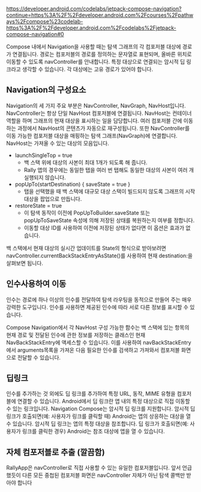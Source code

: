 https://developer.android.com/codelabs/jetpack-compose-navigation?continue=https%3A%2F%2Fdeveloper.android.com%2Fcourses%2Fpathways%2Fcompose%23codelab-https%3A%2F%2Fdeveloper.android.com%2Fcodelabs%2Fjetpack-compose-navigation#0


Compose 내에서 Navigation을 사용할 때는 탐색 그래프의 각 컴포저블 대상에 경로가 연결됩니다. 
경로는 컴포저블의 경로를 정의하는 문자열로 표현되며, 올바른 위치로 이동할 수 있도록 navController를 안내합니다. 
특정 대상으로 연결되는 암시적 딥 링크라고 생각할 수 있습니다. 
각 대상에는 고유 경로가 있어야 합니다.

## Navigation의 구성요소
Navigation의 세 가지 주요 부분은 NavController, NavGraph, NavHost입니다.
NavController는 항상 단일 NavHost 컴포저블에 연결됩니다.
NavHost는 컨테이너 역할을 하며 그래프의 현재 대상을 표시하는 일을 담당합니다.
여러 컴포저블 간에 이동하는 과정에서 NavHost의 콘텐츠가 자동으로 재구성됩니다.
또한 NavController를 이동 가능한 컴포저블 대상을 매핑하는 탐색 그래프(NavGraph)에 연결합니다.
NavHost는 가져올 수 있는 대상의 모음입니다.


- launchSingleTop = true 
  - 백 스택 위에 대상의 사본이 최대 1개가 되도록 해 줍니다.
  - Rally 앱의 경우에는 동일한 탭을 여러 번 탭해도 동일한 대상의 사본이 여러 개 실행되지 않습니다.
- popUpTo(startDestination) { saveState = true } 
  - 탭을 선택했을 때 백 스택에 대규모 대상 스택이 빌드되지 않도록 그래프의 시작 대상을 팝업으로 만듭니다.
- restoreState = true
  - 이 탐색 동작이 이전에 PopUpToBuilder.saveState 또는 popUpToSaveState 속성에 의해 저장된 상태를 복원하는지 여부를 정합니다.
  - 이동할 대상 ID를 사용하여 이전에 저장된 상태가 없다면 이 옵션은 효과가 없습니다.


백 스택에서 현재 대상의 실시간 업데이트를 State의 형식으로 받아보려면 navController.currentBackStackEntryAsState()를 사용하여 현재 destination:을 살펴보면 됩니다.


## 인수사용하여 이동
인수는 경로에 하나 이상의 인수를 전달하여 탐색 라우팅을 동적으로 만들어 주는 매우 강력한 도구입니다. 
인수를 사용하면 제공된 인수에 따라 서로 다른 정보를 표시할 수 있습니다.

Compose Navigation에서 각 NavHost 구성 가능한 함수는 백 스택에 있는 항목의 현재 경로 및 전달된 인수에 관한 정보를 저장하는 클래스인 현재 NavBackStackEntry에 액세스할 수 있습니다. 
이를 사용하여 navBackStackEntry에서 arguments목록을 가져온 다음 필요한 인수를 검색하고 가져와서 컴포저블 화면으로 전달할 수 있습니다.


## 딥링크
인수를 추가하는 것 외에도 딥 링크를 추가하여 특정 URL, 동작, MIME 유형을 컴포저블에 연결할 수 있습니다. 
Android에서 딥 링크란 앱 내의 특정 대상으로 직접 이동할 수 있는 링크입니다. 
Navigation Compose는 암시적 딥 링크를 지원합니다. 
암시적 딥 링크가 호출되면(예: 사용자가 링크를 클릭할 때) Android는 앱의 상응하는 대상을 열 수 있습니다.
암시적 딥 링크는 앱의 특정 대상을 참조합니다. 
딥 링크가 호출되면(예: 사용자가 링크를 클릭한 경우) Android는 참조 대상에 앱을 열 수 있습니다.


## 자체 컴포저블로 추출 (깔끔함)
RallyApp은 navController로 직접 사용할 수 있는 유일한 컴포저블입니다. 
앞서 언급했듯이 다른 모든 중첩된 컴포저블 화면은 navController 자체가 아닌 탐색 콜백만 받아야 합니다